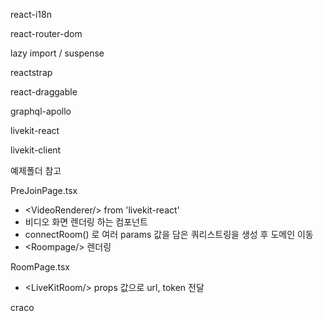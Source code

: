 

react-i18n

react-router-dom

lazy import / suspense

reactstrap

react-draggable

graphql-apollo

livekit-react

livekit-client

예제폴더 참고

PreJoinPage.tsx
- \<VideoRenderer/> from 'livekit-react'
- 비디오 화면 렌더링 하는 컴포넌트
- connectRoom() 로 여러 params 값을 담은 쿼리스트링을 생성 후 도메인 이동
- \<Roompage/> 렌더링

RoomPage.tsx

- \<LiveKitRoom/> props 값으로 url, token 전달

craco

